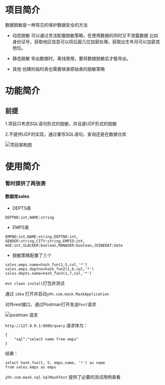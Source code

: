 # 项目简介
数据脱敏是一种常见的保护数据安全的方法
- 动态脱敏
可以通过灵活配置脱敏策略，在使用数据的同时又不泄露数据
比如身份证号，获取地区信息可以将后面几位加密处理，获取出生年月可以加密其他位。
- 静态脱敏
导出数据时，离线使用，要将数据脱敏后才能导出。

- 其他
创建的临时表也需要继承原始表的脱敏策略

# 功能简介

## 前提

1.项目只考虑SQL语句形式的脱敏，并且是UDF形式的脱敏

2.不提供UDF的实现，通过重写SQL语句，查询还是在数据仓库

![项目架构图](https://github.com/xylou/sqlMask/blob/master/doc/postman%20request.jpg)


# 使用简介

### 暂时提供了两张表

#### 数据库sales

- DEPTS表
```
DEPTNO:int,NAME:string
```
- EMPS表
```
EMPNO:int,NAME:string,DEPTNO:int,
GENDER:string,CITY:string,EMPID:int,
AGE:int,SLACKER:boolean,MANAGER:boolean,JOINEDAT:date
```

- 脱敏策略配置了三个
```
sales.emps.name=hash_fun(1,5,col,'*')
sales.emps.deptno=hash_fun2(1,6,col,'*')
sales.depts.name=hash_fun3(1,7,col,'*')
```

`mvn clean install`打包并测试

通过 `idea` 
打开并启动`yhh.com.mask.MaskApplication`

对外rest接口，通过Postman打开发送`Post`请求

![postman 请求](https://github.com/xylou/sqlMask/blob/master/doc/%E9%A1%B9%E7%9B%AE%E6%9E%B6%E6%9E%84%E5%9B%BE.png)

`http://127.0.0.1:8080/query`
请求体为：
```
{
    "sql":"select name from emps"
}
```

结果：
```
select hash_fun(1, 5, emps.name, '*') as name
from sales.emps as emps
```

`yhh.com.mask.sql.SqlMaskTest` 提供了必要的测试用例查看

